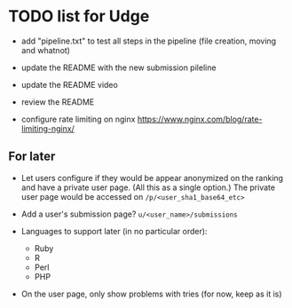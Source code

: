 TODO list for Udge
==================

* add "pipeline.txt" to test all steps in the pipeline
  (file creation, moving and whatnot)

* update the README with the new submission pileline

* update the README video

* review the README

* configure rate limiting on nginx
  https://www.nginx.com/blog/rate-limiting-nginx/


For later
---------

* Let users configure if they would be appear anonymized on the ranking and
  have a private user page.  (All this as a single option.)
  The private user page would be accessed on `/p/<user_sha1_base64_etc>`

* Add a user's submission page?  `u/<user_name>/submissions`

* Languages to support later (in no particular order):

	- Ruby
	- R
	- Perl
	- PHP

* On the user page, only show problems with tries (for now, keep as it is)
